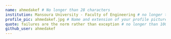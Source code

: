 ```yaml
---
name: ahmedakef # No longer than 28 characters
institution: Mansoura University - Faculty of Engineering # no longer than 58 characters
profile_pic: ahmedakef.jpg # Name and extension of your profile picture(ex. mona.png)
quote: failures are the norm rather than exception # no longer than 100 characters
github_user: ahmedakef
---
```

